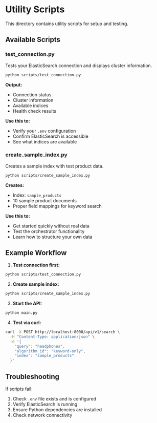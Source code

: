 # Utility Scripts

This directory contains utility scripts for setup and testing.

## Available Scripts

### test_connection.py

Tests your ElasticSearch connection and displays cluster information.

```bash
python scripts/test_connection.py
```

**Output:**
- Connection status
- Cluster information
- Available indices
- Health check results

**Use this to:**
- Verify your `.env` configuration
- Confirm ElasticSearch is accessible
- See what indices are available

### create_sample_index.py

Creates a sample index with test product data.

```bash
python scripts/create_sample_index.py
```

**Creates:**
- Index: `sample_products`
- 10 sample product documents
- Proper field mappings for keyword search

**Use this to:**
- Get started quickly without real data
- Test the orchestrator functionality
- Learn how to structure your own data

## Example Workflow

1. **Test connection first:**
```bash
python scripts/test_connection.py
```

2. **Create sample index:**
```bash
python scripts/create_sample_index.py
```

3. **Start the API:**
```bash
python main.py
```

4. **Test via curl:**
```bash
curl -X POST http://localhost:8000/api/v1/search \
  -H "Content-Type: application/json" \
  -d '{
    "query": "headphones",
    "algorithm_id": "keyword-only",
    "index": "sample_products"
  }'
```

## Troubleshooting

If scripts fail:

1. Check `.env` file exists and is configured
2. Verify ElasticSearch is running
3. Ensure Python dependencies are installed
4. Check network connectivity
